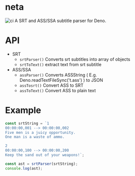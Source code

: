 # neta
![ci](https://github.com/XiangnianZhou/neta/workflows/ci/badge.svg)
A SRT and ASS/SSA  subtitle parser for Deno.


# API

* SRT
    *  `srtParser()` Converts srt subtitles into array of objects
    * `srtToText()` extract text from srt subtitle
* ASS/SSA
    * `assParser()` Converts ASSString ( E.g. Deno.readTextFileSync('t.ass') ) to JSON
    * `assTosrt()` Convert ASS to SRT
    * `assToText()` Convert ASS to plain text

# Example


```js
const srtString = `1
00:00:00,001 --> 00:00:00,002
Five men is a juicy opportunity.
One man is a waste of ammo.

2
00:00:00,100 --> 00:00:00,200
Keep the sand out of your weapons!`;

const ast = srtParser(srtString);
console.log(ast);
```
